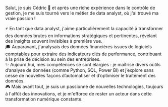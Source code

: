 Salut, je suis Cédric 👋
et après une riche expérience dans le contrôle de gestion, je me suis tourné vers le métier de data analyst, où j'ai trouvé ma vraie passion !  

⚡️ En tant que data analyst, j'aime particulièrement la capacité à transformer des données brutes en informations stratégiques et pertinentes, révélant des insights souvent invisibles à première vue.  
🎓 Auparavant, j'analysais des données financières issues de logiciels comptables pour extraire des indicateurs clés de performance, contribuant à la prise de décision au sein des entreprises.  
✨ Aujourd'hui, mes compétences se sont élargies : je maîtrise divers outils d’analyse de données (comme Python, SQL, Power BI) et j’explore sans cesse de nouvelles façons d’automatiser et d’optimiser le traitement des données.  
🎮 Mais avant tout, je suis un passionné de nouvelles technologies, toujours à l'affût des innovations, et je m'efforce de rester un acteur dans cette transformation numérique constante.

<!---
Cedric-ME/Cedric-ME is a ✨ special ✨ repository because its `README.md` (this file) appears on your GitHub profile.
You can click the Preview link to take a look at your changes.
--->

